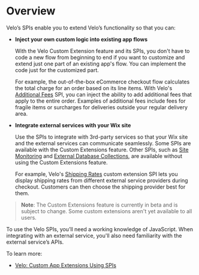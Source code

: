 # Overview

Velo’s SPIs enable you to extend Velo’s functionality so that you can: 

+ **Inject your own custom logic into existing app flows**

   With the Velo Custom Extension feature and its SPIs, you don't have to code a new flow from beginning to end if you want to customize and extend just one part of an existing app's flow. You can implement the code just for the customized part.
   
   For example, the out-of-the-box eCommerce checkout flow calculates the total charge for an order based on its line items. With Velo's [Additional Fees](https://www.wix.com/velo/reference/spis/ecom-additional-fees) SPI, you can inject the ability to add additional fees that apply to the entire order. Examples of additional fees include fees for fragile items or surcharges for deliveries outside your regular delivery area.

+ **Integrate external services with your Wix site**

  Use the SPIs to integrate with 3rd-party services so that your Wix site and the external services can communicate seamlessly. Some SPIs are available with the Custom Extensions feature. Other SPIs, such as [Site Monitoring](https://www.wix.com/velo/reference/spis/getting-started/site-monitoring) and [External Database Collections](https://www.wix.com/velo/reference/spis/getting-started/external-database-collections), are available without using the Custom Extensions feature.
  
  For example, Velo's [Shipping Rates](https://www.wix.com/velo/reference/spis/ecom-shipping-rates) custom extension SPI lets you display shipping rates from different external service providers during checkout. Customers can then choose the shipping provider best for them. 

>**Note**: The Custom Extensions feature is currently in beta and is subject to change. Some custom extensions aren't yet available to all users.

To use the Velo SPIs, you’ll need a working knowledge of JavaScript. When integrating with an external service, you'll also need familiarity with the external service’s APIs.

To learn more: 
+ [Velo: Custom App Extensions Using SPIs](https://support.wix.com/en/article/velo-custom-business-app-extensions-using-spis-beta)